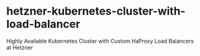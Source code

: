 # hetzner-kubernetes-cluster-with-load-balancer
Highly Available Kubernetes Cluster with Custom HaProxy Load Balancers at Hetzner
